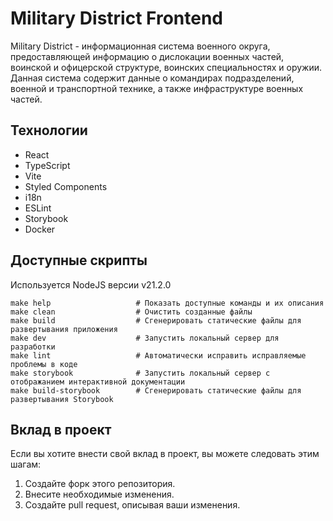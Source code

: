 # Military District Frontend

Military District - информационная система военного округа, предоставляющей информацию о дислокации
военных частей, воинской и офицерской структуре, воинских специальностях и оружии. Данная система
содержит данные о командирах подразделений, военной и транспортной технике, а также инфраструктуре
военных частей.

## Технологии

- React
- TypeScript
- Vite
- Styled Components
- i18n
- ESLint
- Storybook
- Docker

## Доступные скрипты

Используется NodeJS версии v21.2.0

```shell
make help                   # Показать доступные команды и их описания
make clean                  # Очистить созданные файлы
make build                  # Сгенерировать статические файлы для развертывания приложения
make dev                    # Запустить локальный сервер для разработки
make lint                   # Автоматически исправить исправляемые проблемы в коде
make storybook              # Запустить локальный сервер с отображанием интерактивной документации
make build-storybook        # Сгенерировать статические файлы для развертывания Storybook
```

## Вклад в проект

Если вы хотите внести свой вклад в проект, вы можете следовать этим шагам:

1. Создайте форк этого репозитория.
2. Внесите необходимые изменения.
3. Создайте pull request, описывая ваши изменения.